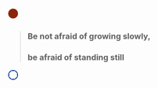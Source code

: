 ![*](2020red_full.png)
<!--![*](2020blue_half.png)
![*](2020green_full.png)
![*](2020red_half.png)
![*](2020blue_full.png)
![*](2020green_half.png)
![*](2020red_full.png)
![*](2020blue_half.png)
![*](2020green_full.png)
![*](2020red_half.png)
![*](2020blue_full.png)
![*](2020green_half.png)
![*](2020red_full.png) -->
> ### Be not afraid of growing slowly,
> ### be afraid of standing still 
<!--
**AbdulKhadhar/AbdulKhadhar** is a ✨ _special_ ✨ repository because its `README.md` (this file) appears on your GitHub profile.

Here are some ideas to get you started:

- 🔭 I’m currently working on ...
- 🌱 I’m currently learning ...
- 👯 I’m looking to collaborate on ...
- 🤔 I’m looking for help with ...
- 💬 Ask me about ...
- 📫 How to reach me: ...
- 😄 Pronouns: ...
- ⚡ Fun fact: ...
-->

![*](2020blue_half.png)
<!--![*](2020red_full.png)
![*](2020green_full.png)
![*](2020red_half.png)
![*](2020blue_full.png)
![*](2020green_half.png)
![*](2020red_full.png)
![*](2020blue_half.png)
![*](2020green_full.png)
![*](2020red_half.png)
![*](2020blue_full.png)
![*](2020green_half.png)
![*](2020red_full.png)-->
